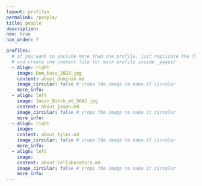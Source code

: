 ```yaml
---
layout: profiles
permalink: /people/
title: people
description: 
nav: true
nav_order: 7

profiles:
  # if you want to include more than one profile, just replicate the following block
  # and create one content file for each profile inside _pages/
  - align: right
    image: Dom_bass_2023.jpg
    content: about_dominik.md
    image_circular: false # crops the image to make it circular
    more_info: 
  - align: left
    image: Jason_Birch_at_SOAS.jpg
    content: about_jason.md
    image_circular: false # crops the image to make it circular
    more_info: 
  - align: right
    image: 
    content: about_tyler.md
    image_circular: false # crops the image to make it circular
    more_info: 
  - align: left
    image: 
    content: about_collaborators.md
    image_circular: false # crops the image to make it circular
    more_info: 
---
```

